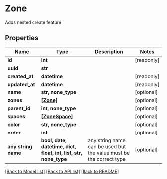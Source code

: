 # Zone

Adds nested create feature

## Properties
Name | Type | Description | Notes
------------ | ------------- | ------------- | -------------
**id** | **int** |  | [readonly] 
**uuid** | **str** |  | 
**created_at** | **datetime** |  | [readonly] 
**updated_at** | **datetime** |  | [readonly] 
**name** | **str, none_type** |  | [optional] 
**zones** | [**[Zone]**](Zone.md) |  | [optional] 
**parent_id** | **int, none_type** |  | [optional] 
**spaces** | [**[ZoneSpace]**](ZoneSpace.md) |  | [optional] 
**color** | **str, none_type** |  | [optional] 
**order** | **int** |  | [optional] 
**any string name** | **bool, date, datetime, dict, float, int, list, str, none_type** | any string name can be used but the value must be the correct type | [optional]

[[Back to Model list]](../README.md#documentation-for-models) [[Back to API list]](../README.md#documentation-for-api-endpoints) [[Back to README]](../README.md)


